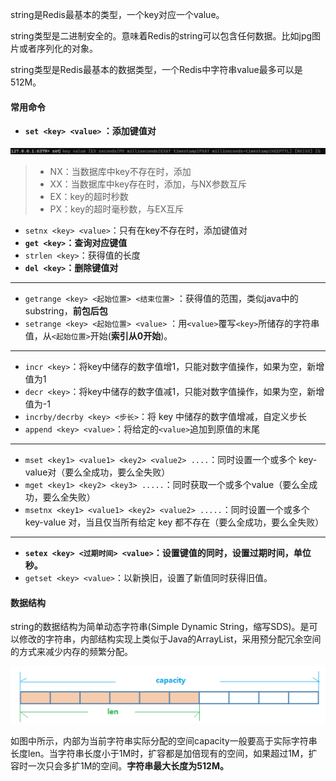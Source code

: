 
string是Redis最基本的类型，一个key对应一个value。 

string类型是二进制安全的。意味着Redis的string可以包含任何数据。比如jpg图片或者序列化的对象。

string类型是Redis最基本的数据类型，一个Redis中字符串value最多可以是512M。



#### 常用命令

* **`set <key> <value>` ：添加键值对**

![](assets/字符串类型%20string/557dd1387d6adde098f3cf9c004087be_MD5.png)


> * NX：当数据库中key不存在时，添加
> * XX：当数据库中key存在时，添加，与NX参数互斥
> * EX：key的超时秒数
> * PX：key的超时毫秒数，与EX互斥


* `setnx <key> <value>`：只有在key不存在时，添加键值对
* **`get <key>`：查询对应键值**
* `strlen <key>`：获得值的长度
* **`del <key>`：删除键值对**

 ---

* `getrange <key> <起始位置> <结束位置>` ：获得值的范围，类似java中的substring，**前包后包**
* `setrange <key> <起始位置> <value>` ：用`<value>`覆写`<key>`所储存的字符串值，从`<起始位置>`开始(**索引从0开始**)。

 ---

* `incr <key>`：将key中储存的数字值增1，只能对数字值操作，如果为空，新增值为1
* `decr <key>`：将key中储存的数字值减1，只能对数字值操作，如果为空，新增值为-1
* `incrby/decrby <key> <步长>`：将 key 中储存的数字值增减，自定义步长
* `append <key> <value>`：将给定的`<value>`追加到原值的末尾

 ---

* `mset <key1> <value1> <key2> <value2> ....`：同时设置一个或多个 key-value对（要么全成功，要么全失败）
* `mget <key1> <key2> <key3> .....`：同时获取一个或多个value（要么全成功，要么全失败）
* `msetnx <key1> <value1> <key2> <value2> .....`：同时设置一个或多个 key-value 对，当且仅当所有给定 key 都不存在（要么全成功，要么全失败）

 ---

* **`setex <key> <过期时间> <value>`：设置键值的同时，设置过期时间，单位秒。**
* `getset <key> <value>`：以新换旧，设置了新值同时获得旧值。



#### 数据结构

string的数据结构为简单动态字符串(Simple Dynamic String，缩写SDS)。是可以修改的字符串，内部结构实现上类似于Java的ArrayList，采用预分配冗余空间的方式来减少内存的频繁分配。

![](assets/字符串类型%20string/a04da7d6262041507b9608f2103c4bcd_MD5.png)

如图中所示，内部为当前字符串实际分配的空间capacity一般要高于实际字符串长度len。当字符串长度小于1M时，扩容都是加倍现有的空间，如果超过1M，扩容时一次只会多扩1M的空间。**字符串最大长度为512M。**
